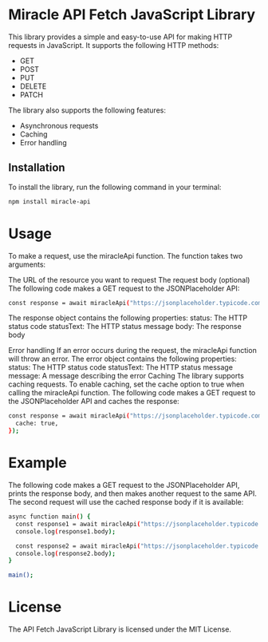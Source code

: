 # Miracle API Fetch JavaScript Library

This library provides a simple and easy-to-use API for making HTTP requests in JavaScript. It supports the following HTTP methods:

-   GET
-   POST
-   PUT
-   DELETE
-   PATCH

The library also supports the following features:

-   Asynchronous requests
-   Caching
-   Error handling

## Installation

To install the library, run the following command in your terminal:

```sh
npm install miracle-api
```

# Usage
To make a request, use the miracleApi function. The function takes two arguments:

The URL of the resource you want to request
The request body (optional)
The following code makes a GET request to the JSONPlaceholder API:
```sh
const response = await miracleApi("https://jsonplaceholder.typicode.com/posts");
```
The response object contains the following properties:
status: The HTTP status code
statusText: The HTTP status message
body: The response body

Error handling
If an error occurs during the request, the miracleApi function will throw an error. The error object contains the following properties:
status: The HTTP status code
statusText: The HTTP status message
message: A message describing the error
Caching
The library supports caching requests. To enable caching, set the cache option to true when calling the miracleApi function. The following code makes a GET request to the JSONPlaceholder API and caches the response:
```sh
const response = await miracleApi("https://jsonplaceholder.typicode.com/posts", {
  cache: true,
});
```
# Example
The following code makes a GET request to the JSONPlaceholder API, prints the response body, and then makes another request to the same API. The second request will use the cached response body if it is available:
```sh
async function main() {
  const response1 = await miracleApi("https://jsonplaceholder.typicode.com/posts");
  console.log(response1.body);

  const response2 = await miracleApi("https://jsonplaceholder.typicode.com/posts");
  console.log(response2.body);
}

main();
```
# License
The API Fetch JavaScript Library is licensed under the MIT License.
